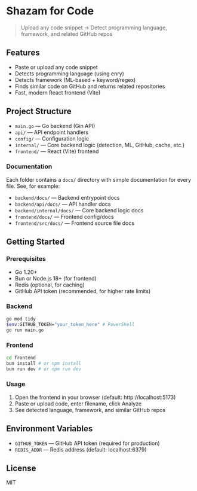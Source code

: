 
# Shazam for Code

> Upload any code snippet → Detect programming language, framework, and related GitHub repos

## Features
- Paste or upload any code snippet
- Detects programming language (using enry)
- Detects framework (ML-based + keyword/regex)
- Finds similar code on GitHub and returns related repositories
- Fast, modern React frontend (Vite)

## Project Structure
- `main.go` — Go backend (Gin API)
- `api/` — API endpoint handlers
- `config/` — Configuration logic
- `internal/` — Core backend logic (detection, ML, GitHub, cache, etc.)
- `frontend/` — React (Vite) frontend

### Documentation
Each folder contains a `docs/` directory with simple documentation for every file. See, for example:
- `backend/docs/` — Backend entrypoint docs
- `backend/api/docs/` — API handler docs
- `backend/internal/docs/` — Core backend logic docs
- `frontend/docs/` — Frontend config/docs
- `frontend/src/docs/` — Frontend source file docs

## Getting Started

### Prerequisites
- Go 1.20+
- Bun or Node.js 18+ (for frontend)
- Redis (optional, for caching)
- GitHub API token (recommended, for higher rate limits)

### Backend
```sh
go mod tidy
$env:GITHUB_TOKEN="your_token_here" # PowerShell
go run main.go
```

### Frontend
```sh
cd frontend
bun install # or npm install
bun run dev # or npm run dev
```

### Usage
1. Open the frontend in your browser (default: http://localhost:5173)
2. Paste or upload code, enter filename, click Analyze
3. See detected language, framework, and similar GitHub repos

## Environment Variables
- `GITHUB_TOKEN` — GitHub API token (required for production)
- `REDIS_ADDR` — Redis address (default: localhost:6379)

## License
MIT
